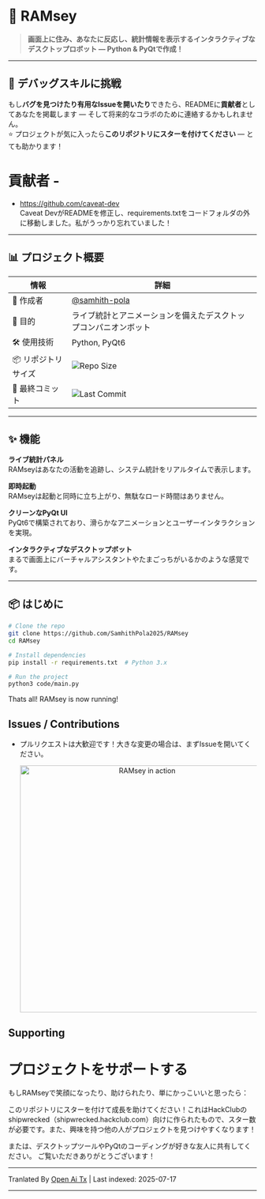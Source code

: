 ﻿
# 🤖 RAMsey

> **画面上に住み、あなたに反応し、統計情報を表示するインタラクティブなデスクトップロボット — Python & PyQtで作成！**

---

## 🚀 デバッグスキルに挑戦  
もし**バグを見つけたり有用なIssueを開いたり**できたら、READMEに**貢献者**としてあなたを掲載します — そして将来的なコラボのために連絡するかもしれません。  
⭐ プロジェクトが気に入ったら**このリポジトリにスターを付けてください** — とても助かります！

# 貢献者 -
- https://github.com/caveat-dev  
Caveat DevがREADMEを修正し、requirements.txtをコードフォルダの外に移動しました。私がうっかり忘れていました！

---

## 📊 プロジェクト概要

| 情報             | 詳細                                               |
|------------------|---------------------------------------------------|
| 👤 作成者        | [@samhith-pola](https://github.com/Githubuser1122bruh) |
| 🧠 目的          | ライブ統計とアニメーションを備えたデスクトップコンパニオンボット |
| 🛠️ 使用技術      | Python, PyQt6                                     |
| 📦 リポジトリサイズ | ![Repo Size](https://img.shields.io/github/repo-size/Githubuser1122bruh/RAMsey) |
| 📅 最終コミット    | ![Last Commit](https://img.shields.io/github/last-commit/Githubuser1122bruh/RAMsey) |

---

## ✨ 機能

 **ライブ統計パネル**  
RAMseyはあなたの活動を追跡し、システム統計をリアルタイムで表示します。

 **即時起動**  
RAMseyは起動と同時に立ち上がり、無駄なロード時間はありません。

 **クリーンなPyQt UI**  
PyQt6で構築されており、滑らかなアニメーションとユーザーインタラクションを実現。

 **インタラクティブなデスクトップボット**  
まるで画面上にバーチャルアシスタントやたまごっちがいるかのような感覚です。

---

## 📦 はじめに


```bash
# Clone the repo
git clone https://github.com/SamhithPola2025/RAMsey
cd RAMsey

# Install dependencies
pip install -r requirements.txt  # Python 3.x

# Run the project
python3 code/main.py
```
Thats all! RAMsey is now running!

## Issues / Contributions

- プルリクエストは大歓迎です！大きな変更の場合は、まずIssueを開いてください。

  <div align="center">
    <img src="https://raw.githubusercontent.com/SamhithPola2025/RAMsey/main/code/images/Demo.gif" alt="RAMsey in action" width="500">
  </div>

## Supporting
# プロジェクトをサポートする

もしRAMseyで笑顔になったり、助けられたり、単にかっこいいと思ったら：

このリポジトリにスターを付けて成長を助けてください！これはHackClubのshipwrecked（shipwrecked.hackclub.com）向けに作られたもので、スター数が必要です。また、興味を持つ他の人がプロジェクトを見つけやすくなります！

または、デスクトップツールやPyQtのコーディングが好きな友人に共有してください。
ご覧いただきありがとうございます！


---

Tranlated By [Open Ai Tx](https://github.com/OpenAiTx/OpenAiTx) | Last indexed: 2025-07-17

---